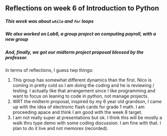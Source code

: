 ## Reflections on week 6 of Introduction to Python
##### This week was about ```while``` and ```for``` loops
##### We also worked on Lab6, a group project on computing payroll, with a new group
##### And, finally, we got our midterm project proposal blessed by the professor.
In terms of reflections, I guess twp things:
1. This group has somewhat different dynamics than the first.  Nico is coming in pretty cold so I am doing the coding and he is reviewing / testing.
   I actually like that arrangement since I like programming and want to focus on leaning to code in python, not manage projects.
2. WRT the midterm proposal, inspired by my 6 year old grandson, I came up with the idea of electronic flash cards for grade 1 math.  I am proceeding apace and think I am good with the week 8 target.
3. I am not really super at presentations but ok.  I think this will be mostly a walk thru type demo with some coding discussion.  I am fine with that.  I plan to do it live and not memorex (recorded).
